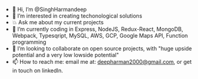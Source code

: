 - 👋 Hi, I’m @SinghHarmandeep
- 👀 I’m interested in creating techonological solutions
- :boom: Ask me about my current projects
- 🌱 I’m currently coding in Express, NodeJS, Redux-React, MongoDB, Webpack, Typesqript, MySQL, AWS, GCP, Google Maps API, Function programming 
- 💞️ I’m looking to collaborate on open source projects, with "huge upside potential and a very low lowside potential"
- 📫 How to reach me: email me at: deepharman2000@gmail.com, or get in touch on linkedIn.

<!---
SinghHarmandeep/SinghHarmandeep is a ✨ special ✨ repository because its `README.md` (this file) appears on your GitHub profile.
You can click the Preview link to take a look at your changes.
--->
